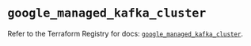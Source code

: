 # `google_managed_kafka_cluster`

Refer to the Terraform Registry for docs: [`google_managed_kafka_cluster`](https://registry.terraform.io/providers/hashicorp/google-beta/5.43.1/docs/resources/google_managed_kafka_cluster).
